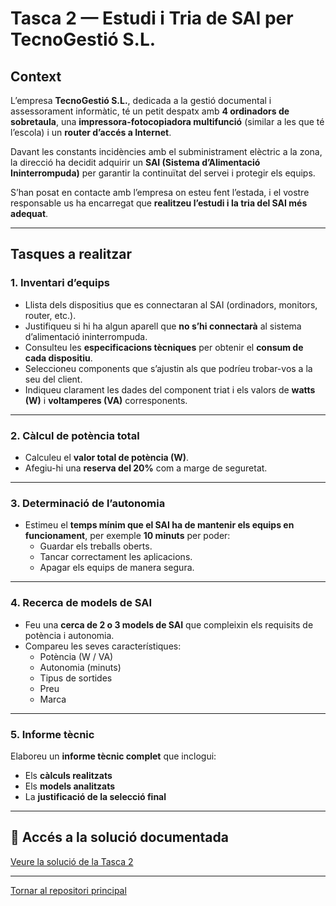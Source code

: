 #  Tasca 2 — Estudi i Tria de SAI per TecnoGestió S.L.

##  Context

L’empresa **TecnoGestió S.L.**, dedicada a la gestió documental i assessorament informàtic, té un petit despatx amb **4 ordinadors de sobretaula**, una **impressora-fotocopiadora multifunció** (similar a les que té l’escola) i un **router d’accés a Internet**.  

Davant les constants incidències amb el subministrament elèctric a la zona, la direcció ha decidit adquirir un **SAI (Sistema d’Alimentació Ininterrompuda)** per garantir la continuïtat del servei i protegir els equips.  

S’han posat en contacte amb l’empresa on esteu fent l’estada, i el vostre responsable us ha encarregat que **realitzeu l’estudi i la tria del SAI més adequat**.

---

##  Tasques a realitzar

### 1. Inventari d’equips
- Llista dels dispositius que es connectaran al SAI (ordinadors, monitors, router, etc.).
- Justifiqueu si hi ha algun aparell que **no s’hi connectarà** al sistema d’alimentació ininterrompuda.
- Consulteu les **especificacions tècniques** per obtenir el **consum de cada dispositiu**.
- Seleccioneu components que s’ajustin als que podríeu trobar-vos a la seu del client.
- Indiqueu clarament les dades del component triat i els valors de **watts (W)** i **voltamperes (VA)** corresponents.

---

### 2. Càlcul de potència total
- Calculeu el **valor total de potència (W)**.
- Afegiu-hi una **reserva del 20%** com a marge de seguretat.

---

### 3. Determinació de l’autonomia
- Estimeu el **temps mínim que el SAI ha de mantenir els equips en funcionament**, per exemple **10 minuts** per poder:
  - Guardar els treballs oberts.
  - Tancar correctament les aplicacions.
  - Apagar els equips de manera segura.

---

### 4. Recerca de models de SAI
- Feu una **cerca de 2 o 3 models de SAI** que compleixin els requisits de potència i autonomia.
- Compareu les seves característiques:
  - Potència (W / VA)
  - Autonomia (minuts)
  - Tipus de sortides
  - Preu
  - Marca

---

### 5. Informe tècnic
Elaboreu un **informe tècnic complet** que inclogui:
- Els **càlculs realitzats**
- Els **models analitzats**
- La **justificació de la selecció final**

---

## 📄 Accés a la solució documentada

 [Veure la solució de la Tasca 2](./solucio.md)

---

[ Tornar al repositori principal](../README.md)
